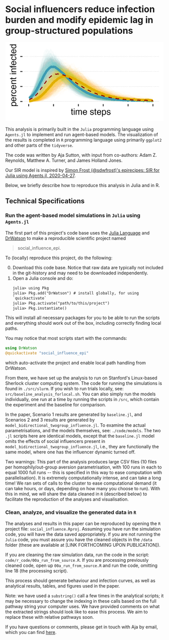 # Social influencers reduce infection burden and modify epidemic lag in group-structured populations 

![alt text](https://github.com/amsutton/social-influencers-and-epidemics/blob/main/social-influencers-reduce-infection-burden-modify-lag/socinf_coverimage.png)

This analysis is primarily built in the ```Julia``` programming language using ```Agents.jl``` to implement and run agent-based models. The visualization of the results is completed in ```R``` programming language using primarily ```ggplot2``` and other parts of the ```tidyverse```.

The code was written by Aja Sutton, with input from co-authors: Adam Z. Reynolds, Matthew A. Turner, and James Holland Jones.

Our SIR model is inspired by [Simon Frost (@sdwfrost)'s epirecipes: SIR for Julia using Agents.jl, 2020-04-27](https://github.com/epirecipes/sir-julia/blob/master/markdown/abm/abm.md).

Below, we briefly describe how to reproduce this analysis in Julia and in R.


## Technical Specifications


### Run the agent-based model simulations in ```Julia``` using ```Agents.jl```

The first part of this project's code base uses the [Julia Language](https://julialang.org/) and
[DrWatson](https://juliadynamics.github.io/DrWatson.jl/stable/)
to make a reproducible scientific project named

> social_influence_epi.

To (locally) reproduce this project, do the following:

0. Download this code base. Notice that raw data are typically not included in the
   git-history and may need to be downloaded independently.
1. Open a Julia console and do:
   ```
   julia> using Pkg
   julia> Pkg.add("DrWatson") # install globally, for using `quickactivate`
   julia> Pkg.activate("path/to/this/project")
   julia> Pkg.instantiate()
   ```

This will install all necessary packages for you to be able to run the scripts and
everything should work out of the box, including correctly finding local paths.

You may notice that most scripts start with the commands:
```julia
using DrWatson
@quickactivate "social_influence_epi"
```
which auto-activate the project and enable local path handling from DrWatson.

From there, we have set up the analysis to run on Stanford's Linux-based Sherlock cluster computing system. The code for running the simulations is found in ```./src/slurm```. If you wish to run trials locally, see: ```src/baseline_analysis_forlocal.sh```. You can also simply run the models individually, one run at a time by running the scripts in ```/src```, which contain the experiment and the baseline for comparison.

In the paper, Scenario 1 results are generated by ```baseline.jl```, and Scenarios 2 and 3 results are generated by ```model_bidirectional_twogroup_influence.jl```. To examine the actual parametrisations, and the models themselves, see: ```./code/models```. The two ```.jl``` scripts here are identical models, except that the ```baseline.jl``` model omits the effects of social influencers present in ```model_bidirectional_twogroup_influence.jl```, i.e., they are functionally the same model, where one has the influencer dynamic turned off. 

Two warnings: This part of the analysis produces large CSV files (10 files per homophily/out-group aversion parametrisation, with 100 runs in each to equal 1000 full runs -- this is specified in this way to ease computation with parallelisation). It is extremely computationally intense, and can take a long time! We ran sets of calls to the cluster to ease computational demand (it can take hours, or days, depending on how many you choose to run). With this in mind, we will share the data cleaned in ```R``` (described below) to facilitate the reproduction of the analyses and visualisation.

### Clean, analyze, and visualize the generated data in ```R```

The analyses and results in this paper can be reproduced by opening the ```R``` project file: ```social_influence.Rproj```. Assuming you have run the simulation code, you will have the data saved appropriately. If you are not running the ```Julia``` code, you must assure you have the cleaned objects in the ```/data``` folder (these are available at [LINK FORTHCOMING UPON PUBLICATION]). 

If you are cleaning the raw simulation data, run the code in the script: ```code/r_code/00a_run_from_source.R```. If you are processing previously cleaned code, open up ```00a_run_from_source.R``` and run the code, omitting line 18 (the processing script). 

This process should generate behaviour and infection curves, as well as analytical results, tables, and figures used in the paper.

Note: we have used a ```substring()``` call a few times in the analytical scripts; it may be necessary to change the indexing in these calls based on the full pathway string your computer uses. We have provided comments on what the extracted strings should look like to ease this process. We aim to replace these with relative pathways soon.

If you have questions or comments, please get in touch with Aja by email, which you can find [here](https://amsutton.github.io/).




